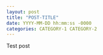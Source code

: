 ```yaml
---
layout: post
title: "POST-TITLE"
date: YYYY-MM-DD hh:mm:ss -0000
categories: CATEGORY-1 CATEGORY-2
---
```

Test post
